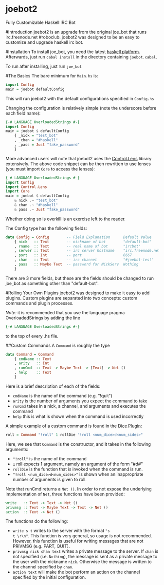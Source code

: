 joebot2
=======

Fully Customizable Haskell IRC Bot

#Introduction
joebot2 is an upgrade from the original joe\_bot that runs irc.freenode.net #roboclub.
joebot2 was designed to be an easy to customize and upgrade haskell irc bot.

#Installation
To install joe\_bot, you need the latest [haskell platform](http://www.haskell.org).
Afterwards, just run <code>cabal install</code> in the directory containing
<code>joebot.cabal</code>.

To run after installing, just run <code>joe\_bot</code>

#The Basics
The bare minimum for <code>Main.hs</code> is:
```haskell
import Config
main = joebot defaultConfig
```
This will run joebot2 with the default configurations specified in <code>Config.hs</code>

Changing the configuration is relatively simple (note the underscore before each field name):
```haskell
{-# LANGUAGE OverloadedStrings #-}
import Config
main = joebot $ defaultConfig
    { _nick = "test_bot"
    , _chan = "#haskell"
    , _pass = Just "fake_password"
    }
```

More advanced users will note that joebot2 uses the 
[Control.Lens](https://github.com/ekmett/lens#lens-lenses-folds-and-traversals)
library extensively. The above code snippet can be then rewritten to use lenses
(you must import <code>Core</code> to access the lenses):
```haskell
{-# LANGUAGE OverloadedStrings #-}
import Config
import Control.Lens
import Core
main = joebot $ defaultConfig 
    & nick .~ "test_bot"
    & chan .~ "#haskell"
    & pass .~ Just "fake_password"
```
Whether doing so is overkill is an exercise left to the reader.

The Config type has the following fields:
```haskell
data Config = Config        -- Field Explanation      Default Value
    { nick   :: Text        -- nickname of bot        "default-bot"
    , rname  :: Text        -- real name of bot       "ircbot" 
    , server :: Text        -- irc server hostname    "irc.freenode.net"
    , port   :: Int         -- port                   6667
    , chan   :: Text        -- irc channel            "#joebot-test"
    , pass   :: Maybe Text  -- password for NickServ  Nothing
    }
```
There are 3 more fields, but these are the fields should be
changed to run joe\_bot as something other than "default-bot".

#Rolling Your Own Plugins
joebot2 was designed to make it easy to add plugins. Custom plugins are separated into
two concepts: custom commands and plugin processes.

*Note:* it is recommended that you use the language pragma OverloadedStrings by
adding the line
```haskell
{-# LANGUAGE OverloadedStrings #-}
```
to the top of every .hs file.

##Custom Commands
A <code>Command</code> is roughly the type
```haskell
data Command = Command
    { cmdName :: Text
    , arity   :: Int
    , runCmd  :: Text -> Maybe Text -> [Text] -> Net ()
    , help    :: Text
    }
```
Here is a brief description of each of the fields:
- <code>cmdName</code> is the name of the command (e.g. "!quit")
- <code>arity</code> is the number of arguments you expect the command to take
- <code>runCmd</code> takes in a nick, a channel, and arguments and executes the command
- <code>help</code> this is what is shown when the command is used incorrectly

A simple example of a custom command is found in the 
[Dice Plugin](https://github.com/joeschmo/joebot2/blob/master/src/Dice/Base.hs):
```haskell
roll = Command "!roll" 1 rollDie "!roll <num_dice>d<num_sides>"
```
Here, we see that <code>Command</code> is the constructor, and it takes in the
following arguments:
- <code>"!roll"</code> is the name of the command
- <code>1</code> roll expects 1 argument, namely an argument of the form "#d#"
- <code>rollDie</code> is the function that is invoked when the command is run.
- <code>"!roll <num_dice>d<num_sides>"</code> is shown when an inappropriate number of arguments
is given to roll.

Note that runCmd returns a <code>Net ()</code>. In order to not expose the underlying
implementation of <code>Net</code>, three functions have been provided:
```haskell
write   :: Text -> Text -> Net ()
privmsg :: Text -> Maybe Text -> Text -> Net ()
action  :: Text -> Net ()
```
The functions do the following:
- <code>write s t</code> writes to the server with the format <code>"s t \r\n"</code>. This
function is very general, so usage is not recommended. However, this function is useful for writing
messages that are not PRIVMSG (e.g. PART, QUIT).
- <code>privmsg nick chan text</code> writes a private message to the server. If <code>chan</code> is not specified
(i.e. <code>Nothing</code>), the message is sent as a private message to the user with the nickname 
<code>nick</code>. Otherwise the message is written to the channel specified by <code>chan</code>.
- <code>action text</code> will make the bot perform an action on the channel specified by the initial
configuration.
